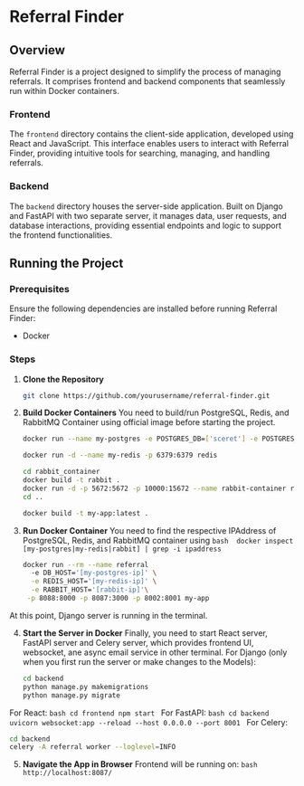 # Referral Finder

## Overview

Referral Finder is a project designed to simplify the process of managing referrals. It comprises frontend and backend components that seamlessly run within Docker containers.

### Frontend

The `frontend` directory contains the client-side application, developed using React and JavaScript. This interface enables users to interact with Referral Finder, providing intuitive tools for searching, managing, and handling referrals.

### Backend

The `backend` directory houses the server-side application. Built on Django and FastAPI with two separate server, it manages data, user requests, and database interactions, providing essential endpoints and logic to support the frontend functionalities.

## Running the Project

### Prerequisites

Ensure the following dependencies are installed before running Referral Finder:

- Docker

### Steps

1. **Clone the Repository**

   ```bash
   git clone https://github.com/yourusername/referral-finder.git
   ```

2. **Build Docker Containers**
You need to build/run PostgreSQL, Redis, and RabbitMQ Container using official image before starting the project.
    ```bash
    docker run --name my-postgres -e POSTGRES_DB=['sceret'] -e POSTGRES_USER=['sceret] -e POSTGRES_PASSWORD=['sceret] -d postgres
    ````
    
    ```bash
    docker run -d --name my-redis -p 6379:6379 redis
    ````
    
     ```bash
    cd rabbit_container
    docker build -t rabbit .
    docker run -d -p 5672:5672 -p 10000:15672 --name rabbit-container rabbit
    cd ..
    ````
     
    ```bash
    docker build -t my-app:latest .
    ```
3. **Run Docker Container**
You need to find the respective IPAddress of PostgreSQL, Redis, and RabbitMQ container using ```bash  docker inspect [my-postgres|my-redis|rabbit] | grep -i ipaddress```
    ```bash
    docker run --rm --name referral
      -e DB_HOST='[my-postgres-ip]' \
      -e REDIS_HOST='[my-redis-ip]' \
      -e RABBIT_HOST='[rabbit-ip]'\
     -p 8088:8000 -p 8087:3000 -p 8002:8001 my-app
    ```
At this point, Django server is running in the terminal.

4. **Start the Server in Docker**
Finally, you need to start React server, FastAPI server and Celery server, which provides frontend UI, websocket, ane async email service in other terminal.
For Django (only when you first run the server or make changes to the Models):
    ```bash
    cd backend
    python manage.py makemigrations
    python manage.py migrate
    ```
For React:
    ```bash
    cd frontend
    npm start
    ```
For FastAPI:
    ```bash
    cd backend
    uvicorn websocket:app --reload --host 0.0.0.0 --port 8001
    ```
For Celery:
  ```bash
  cd backend
  celery -A referral worker --loglevel=INFO
  ```

5. **Navigate the App in Browser**
Frontend will be running on: 
```bash http://localhost:8087/```
